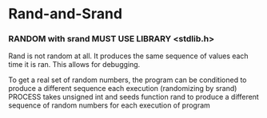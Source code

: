 # Rand-and-Srand

### RANDOM with srand  MUST USE LIBRARY <stdlib.h>


Rand is not random at all. It produces the same sequence of values each time it is ran.
This allows for debugging.

To get a real set of random numbers, the program can be conditioned to produce a different sequence each execution (randomizing by srand)
PROCESS
takes unsigned int and seeds function rand to produce a different sequence of random numbers for each execution of program


